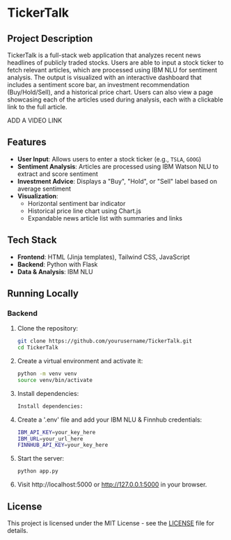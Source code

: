 # TickerTalk

## Project Description

TickerTalk is a full-stack web application that analyzes recent news headlines of publicly traded stocks. Users are able to input a stock ticker to fetch relevant articles, which are processed using IBM NLU for sentiment analysis. The output is visualized with an interactive dashboard that includes a sentiment score bar, an investment recommendation (Buy/Hold/Sell), and a historical price chart. Users can also view a page showcasing each of the articles used during analysis, each with a clickable link to the full article.

ADD A VIDEO LINK

## Features

- **User Input**: Allows users to enter a stock ticker (e.g., `TSLA`, `GOOG`)
- **Sentiment Analysis**: Articles are processed using IBM Watson NLU to extract and score sentiment
- **Investment Advice**: Displays a "Buy", "Hold", or "Sell" label based on average sentiment
- **Visualization**:
  - Horizontal sentiment bar indicator
  - Historical price line chart using Chart.js
  - Expandable news article list with summaries and links

## Tech Stack

- **Frontend**: HTML (Jinja templates), Tailwind CSS, JavaScript
- **Backend**: Python with Flask
- **Data & Analysis**: IBM NLU

## Running Locally

### Backend

1. Clone the repository:
   ```bash
   git clone https://github.com/yourusername/TickerTalk.git
   cd TickerTalk
2. Create a virtual environment and activate it:
   ```bash
   python -m venv venv
   source venv/bin/activate
3. Install dependencies:
   ```bash
   Install dependencies:
4. Create a '.env' file and add your IBM NLU & Finnhub credentials:
   ```bash
   IBM_API_KEY=your_key_here
   IBM_URL=your_url_here
   FINNHUB_API_KEY=your_key_here
5. Start the server:
   ```bash
   python app.py
6. Visit http://localhost:5000 or http://127.0.0.1:5000 in your browser.

## License

This project is licensed under the MIT License - see the [LICENSE](LICENSE) file for details.
